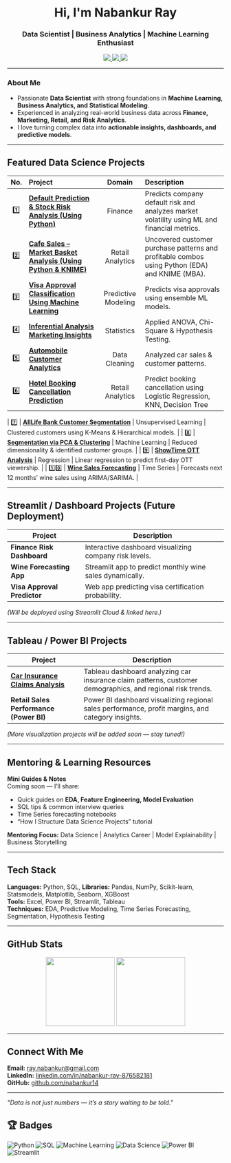 <h1 align="center">Hi, I'm Nabankur Ray</h1>
<h3 align="center">Data Scientist | Business Analytics | Machine Learning Enthusiast</h3>

<p align="center">
  <a href="https://www.linkedin.com/in/nabankur-ray-876582181/" target="_blank">
    <img src="https://img.shields.io/badge/LinkedIn-Profile-blue?style=for-the-badge&logo=linkedin">
  </a>
  <a href="mailto:ray.nabankur@gmail.com">
    <img src="https://img.shields.io/badge/Email-Contact-red?style=for-the-badge&logo=gmail">
  </a>
  <a href="https://github.com/nabankur14">
    <img src="https://img.shields.io/badge/GitHub-nabankur14-black?style=for-the-badge&logo=github">
  </a>
</p>

---

### About Me

* Passionate **Data Scientist** with strong foundations in **Machine Learning, Business Analytics, and Statistical Modeling**.  
* Experienced in analyzing real-world business data across **Finance, Marketing, Retail, and Risk Analytics**.  
* I love turning complex data into **actionable insights, dashboards, and predictive models**.

---

## Featured Data Science Projects


| No. | Project | Domain | Description |
|:---:|:---------------------------------------------|:------------------:|:---------------------------------------------------------------|
| 1️⃣ | [**Default Prediction & Stock Risk Analysis (Using Python)**](https://github.com/nabankur14/finance-retail-analytics-using-python) | Finance | Predicts company default risk and analyzes market volatility using ML and financial metrics. |
| 2️⃣ | [**Cafe Sales – Market Basket Analysis (Using Python & KNIME)**](https://github.com/nabankur14/Cafe-Sales-Analytics-Market-Basket-Analysis) | Retail Analytics | Uncovered customer purchase patterns and profitable combos using Python (EDA) and KNIME (MBA). |
| 3️⃣ | [**Visa Approval Classification Using Machine Learning**](https://github.com/nabankur14/visa-approval-classification-using-machine-learning) | Predictive Modeling | Predicts visa approvals using ensemble ML models. |
| 4️⃣ | [**Inferential Analysis Marketing Insights**](https://github.com/nabankur14/Inferential_Analysis_Marketing_Insights) | Statistics | Applied ANOVA, Chi-Square & Hypothesis Testing. |
| 5️⃣ | [**Automobile Customer Analytics**](https://github.com/nabankur14/automobile-sales-data-insights) | Data Cleaning | Analyzed car sales & customer patterns. |
| 6️⃣ | [**Hotel Booking Cancellation Prediction**](https://github.com/nabankur14/hotel-booking-cancellation-prediction-model) | Retail Analytics | Predict booking cancellation using Logistic Regression, KNN, Decision Tree |

| 7️⃣ | [**AllLife Bank Customer Segmentation**](./AllLife_Bank_Segmentation) | Unsupervised Learning | Clustered customers using K-Means & Hierarchical models. |
| 8️⃣ | [**Segmentation via PCA & Clustering**](./Segmentation_PCA) | Machine Learning | Reduced dimensionality & identified customer groups. |
| 9️⃣ | [**ShowTime OTT Analysis**](./ShowTime_OTT_Regression) | Regression | Linear regression to predict first-day OTT viewership. |
| 1️⃣0️⃣ | [**Wine Sales Forecasting**](./Wine_Sales_Forecasting) | Time Series | Forecasts next 12 months’ wine sales using ARIMA/SARIMA. |


---

## Streamlit / Dashboard Projects (Future Deployment)

| Project | Description |
|----------|--------------|
| **Finance Risk Dashboard** | Interactive dashboard visualizing company risk levels. |
| **Wine Forecasting App** | Streamlit app to predict monthly wine sales dynamically. |
| **Visa Approval Predictor** | Web app predicting visa certification probability. |

*(Will be deployed using Streamlit Cloud & linked here.)*

---
## Tableau / Power BI Projects

| Project                                                                                                                                                                         | Description                                                                                                |
| ------------------------------------------------------------------------------------------------------------------------------------------------------------------------------- | ---------------------------------------------------------------------------------------------------------- |
| [**Car Insurance Claims Analysis**](https://public.tableau.com/app/profile/nabankur.ray1543/viz/CarInsuranceClaimsAnalysis_17385197978260/CarInsuranceClaimsAnalysisbyNabankur) | Tableau dashboard analyzing car insurance claim patterns, customer demographics, and regional risk trends. |
| **Retail Sales Performance (Power BI)**                                                                                                                                         | Power BI dashboard visualizing regional sales performance, profit margins, and category insights.          |

*(More visualization projects will be added soon — stay tuned!)*

---

## Mentoring & Learning Resources

**Mini Guides & Notes**  
Coming soon — I’ll share:
- Quick guides on **EDA, Feature Engineering, Model Evaluation**
- SQL tips & common interview queries
- Time Series forecasting notebooks  
- “How I Structure Data Science Projects” tutorial

**Mentoring Focus:** Data Science | Analytics Career | Model Explainability | Business Storytelling

---

## Tech Stack

**Languages:** Python, SQL, 
**Libraries:** Pandas, NumPy, Scikit-learn, Statsmodels, Matplotlib, Seaborn, XGBoost  
**Tools:** Excel, Power BI, Streamlit, Tableau  
**Techniques:** EDA, Predictive Modeling, Time Series Forecasting, Segmentation, Hypothesis Testing  

---

## GitHub Stats

<p align="center">
  <img src="https://github-readme-stats.vercel.app/api?username=nabankur14&show_icons=true&theme=default&hide_border=true" height="160">
  <img src="https://github-readme-stats.vercel.app/api/top-langs/?username=nabankur14&layout=compact&theme=default&hide_border=true" height="160">
</p>

---

## Connect With Me

**Email:** [ray.nabankur@gmail.com](mailto:ray.nabankur@gmail.com)  
**LinkedIn:** [linkedin.com/in/nabankur-ray-876582181](https://www.linkedin.com/in/nabankur-ray-876582181/)  
**GitHub:** [github.com/nabankur14](https://github.com/nabankur14)

---

*"Data is not just numbers — it’s a story waiting to be told."*  

## 🏆 Badges
![Python](https://img.shields.io/badge/Python-3776AB?logo=python&logoColor=white)
![SQL](https://img.shields.io/badge/SQL-4479A1?logo=MySQL&logoColor=white)
![Machine Learning](https://img.shields.io/badge/Machine%20Learning-FF6F00)
![Data Science](https://img.shields.io/badge/Data%20Science-006699)
![Power BI](https://img.shields.io/badge/PowerBI-F2C811?logo=PowerBI&logoColor=black)
![Streamlit](https://img.shields.io/badge/Streamlit-FF4B4B?logo=streamlit&logoColor=white)

